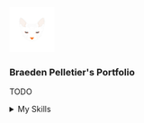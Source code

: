 <div id="top"></div>


<!-- PROJECT LOGO -->
<br />
<div style="align: center;">
  <a href="https://github.com/BraedenP232/Portfolio">
    <img src="img/cat.png" alt="Cat Logo" width="80" height="80">
  </a>

  <h3 style="align: center;">Braeden Pelletier's Portfolio</h3>

  <p style="align: center;">
  TODO
    <br />
  </p>
</div>



<!-- TABLE OF CONTENTS -->
<details>
  <summary>My Skills</summary>
  <ol>
    <li>TODO
    </li>
    <li>
      <a href="#getting-started">Getting Started</a>
      <ul>
        <li><a href="#prerequisites">Prerequisites</a></li>
        <li><a href="#installation">Installation</a></li>
      </ul>
    </li>
    <li><a href="#usage">Usage</a></li>
    <li><a href="#roadmap">Roadmap</a></li>
    <li><a href="#contributing">Contributing</a></li>
    <li><a href="#license">License</a></li>
    <li><a href="#contact">Contact</a></li>
    <li><a href="#acknowledgments">Acknowledgments</a></li>
  </ol>
</details>
